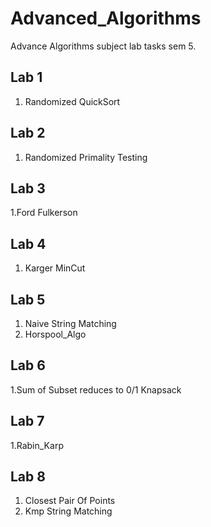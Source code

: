 # Advanced_Algorithms
Advance Algorithms subject lab tasks sem 5. 

## Lab 1
1. Randomized QuickSort
   
## Lab 2
1. Randomized Primality Testing

## Lab 3
1.Ford Fulkerson

## Lab 4
1. Karger MinCut

## Lab 5
1. Naive String Matching
2. Horspool_Algo
   
## Lab 6
1.Sum of Subset reduces to 0/1 Knapsack
   
## Lab 7
1.Rabin_Karp

## Lab 8
1. Closest Pair Of Points
2. Kmp String Matching
